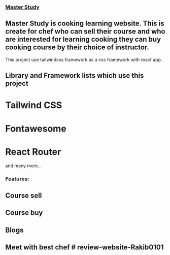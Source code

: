 ### [Master Study](https://master-study.netlify.app/)
## Master Study is cooking learning website. This is create for chef who can sell their course and who are interested for learning cooking they can buy cooking course by their choice of instructor.

This project use tailwindcss framework as a css framework with react app.

## Library and Framework lists which use this project

# Tailwind CSS
# Fontawesome
# React Router
 and many more...

### Features:

## Course sell
## Course buy
## Blogs
## Meet with best chef # review-website-Rakib0101
